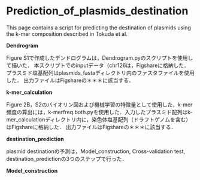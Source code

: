 # Prediction_of_plasmids_destination

This page contains a script for predicting the destination of plasmids using the k-mer composition described in Tokuda et al.

**Dendrogram**

Figure S1で作成したデンドログラムは，Dendrogram.pyのスクリプトを使用して描いた．
本スクリプトでのinputデータ（chr126は，Figshareに格納した．
プラスミド塩基配列はplasmids_fastaディレクトリ内のファスタファイルを使用した．
出力ファイルはFigshareの＊＊＊に該当する．


**k-mer_calculation**

Figure 2B，S2のバイオリン図および機械学習の特徴量として使用した，k-mer頻度の算出には，k-merfreq.both.pyを使用した．入力したプラスミド配列はk-mer_calculationディレクトリ内に，染色体塩基配列（ドラフトゲノムを含む）はFigshareに格納した．
出力ファイルはFigshareの＊＊＊に該当する．

**destination_prediction**

plasmid destinationの予測は，Model_construction, Cross-validation test, destination_predictionの3つのステップで行った．

**Model_construction**




